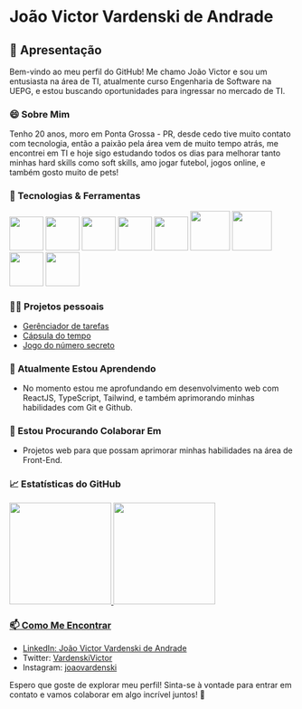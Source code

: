 # João Victor Vardenski de Andrade

## 👋 Apresentação

Bem-vindo ao meu perfil do GitHub! Me chamo João Victor e sou um entusiasta na área de TI, atualmente curso Engenharia de Software na UEPG, e estou buscando oportunidades para ingressar no mercado de TI.


### 😄 Sobre Mim

Tenho 20 anos, moro em Ponta Grossa - PR, desde cedo tive muito contato com tecnologia, então a paixão pela área vem de muito tempo atrás, me encontrei em TI e hoje sigo estudando todos os dias para melhorar tanto minhas hard skills como soft skills, amo jogar futebol, jogos online, e também gosto muito de pets!


### 🔧 Tecnologias & Ferramentas


<img src="https://cdn.jsdelivr.net/gh/devicons/devicon@latest/icons/react/react-original.svg" width="60" height="60"/> <img src="https://cdn.jsdelivr.net/gh/devicons/devicon@latest/icons/typescript/typescript-original.svg" width="60" height="60"/> <img src="https://cdn.jsdelivr.net/gh/devicons/devicon@latest/icons/javascript/javascript-original.svg" width="60" height="60"/> <img src="https://cdn.jsdelivr.net/gh/devicons/devicon@latest/icons/c/c-original.svg" width="60" height="60"/> <img src="https://cdn.jsdelivr.net/gh/devicons/devicon@latest/icons/cplusplus/cplusplus-original.svg" width="60" height="60"/> <img src="https://cdn.jsdelivr.net/gh/devicons/devicon@latest/icons/git/git-plain-wordmark.svg" width="70" height="70"/> <img src="https://cdn.jsdelivr.net/gh/devicons/devicon@latest/icons/github/github-original-wordmark.svg" width="70" height="70"/> <img src="https://cdn.jsdelivr.net/gh/devicons/devicon@latest/icons/vscode/vscode-original.svg" width="60" height="60"/> <img src="https://cdn.jsdelivr.net/gh/devicons/devicon@latest/icons/figma/figma-original.svg" width="60" height="60"/>
          

### 👨‍💻 Projetos pessoais

- [Gerênciador de tarefas](https://gerenciador-de-tarefas-nu-two.vercel.app/)
- [Cápsula do tempo](https://joaovardenski.github.io/nlw-spacetime/)
- [Jogo do número secreto](https://jogo-numero-secreto-six-indol.vercel.app/)

### 🌱 Atualmente Estou Aprendendo

- No momento estou me aprofundando em desenvolvimento web com ReactJS, TypeScript, Tailwind, e também aprimorando minhas habilidades com Git e Github.

### 🤝 Estou Procurando Colaborar Em

- Projetos web para que possam aprimorar minhas habilidades na área de Front-End.

### 📈 Estatísticas do GitHub

<div>
<a href="https://github.com/joaovardenski">
<img loading="lazy" height="180em" src="https://github-readme-stats.vercel.app/api/top-langs/?username=joaovardenski&layout=compact&langs_count=7&theme=dracula"/>
<img loading="lazy" height="180em" src="https://github-readme-stats.vercel.app/api?username=joaovardenski&show_icons=true&theme=dracula&include_all_commits=true&count_private=true"/>
</div>

### 📫 Como Me Encontrar

- LinkedIn: [João Victor Vardenski de Andrade](https://www.linkedin.com/in/jo%C3%A3o-victor-vardenski-de-andrade-950290280/)
- Twitter: [VardenskiVictor](https://twitter.com/VardenskiVictor)
- Instagram: [joaovardenski](https://www.instagram.com/joaovardenski/)

Espero que goste de explorar meu perfil! Sinta-se à vontade para entrar em contato e vamos colaborar em algo incrível juntos! 🚀
